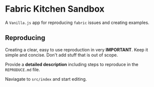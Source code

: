 # Fabric Kitchen Sandbox

A `Vanilla.js` app for reproducing `fabric` issues and creating examples.

## Reproducing

Creating a clear, easy to use reproduction in very **IMPORTANT**.
Keep it simple and concise.
Don't add stuff that is out of scope.

Provide a **detailed description** including steps to reproduce in the `REPRODUCE.md` file.

Naviagate to `src/index` and start editing.

